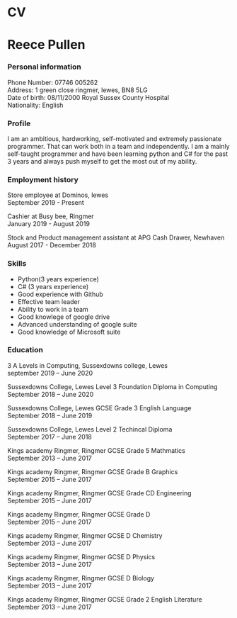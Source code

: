 # CV

# Reece Pullen
### Personal information
Phone Number: 07746 005262<br>
Address: 1 green close ringmer, lewes, BN8 5LG<br>
Date of birth: 08/11/2000 Royal Sussex County Hospital<br>
Nationality: English<br>

### Profile
I am an ambitious, hardworking, self-motivated and extremely passionate programmer. That can work both in a team and independently. I am a mainly self-taught programmer and have been learning python and C# for the past 3 years and always push myself to get the most out of my ability. 

### Employment history
Store employee at Dominos, lewes<br>
September 2019 - Present

Cashier at Busy bee, Ringmer<br>
January 2019 - August 2019

Stock and Product management assistant at APG Cash Drawer, Newhaven<br>
August 2017 - December 2018

### Skills
- Python(3 years experience)<br>
- C# (3 years experience)<br>
- Good experience with Github<br>
- Effective team leader<br>
- Ability to work in a team<br>
- Good knowlege of google drive<br>
- Advanced understanding of google suite<br>
- Good knowledge of Microsoft suite<br>

### Education
3 A Levels in Computing, Sussexdowns college, Lewes<br>
september 2019 – June 2020

Sussexdowns College, Lewes Level 3 Foundation Diploma in Computing<br>
September 2018 – June 2020

Sussexdowns College, Lewes GCSE Grade 3 English Language<br>
September 2018 – June 2019

Sussexdowns College, Lewes Level 2 Techincal Diploma<br>
September 2017 – June 2018

Kings academy Ringmer, Ringmer GCSE Grade 5 Mathmatics<br>
September 2013 – June 2017

Kings academy Ringmer, Ringmer GCSE Grade B Graphics<br>
September 2015 – June 2017

Kings academy Ringmer, Ringmer GCSE Grade CD Engineering<br>
September 2015 – June 2017

Kings academy Ringmer, Ringmer GCSE Grade D<br>
September 2015 – June 2017

Kings academy Ringmer, Ringmer GCSE D Chemistry<br>
September 2013 – June 2017

Kings academy Ringmer, Ringmer GCSE D Physics<br>
September 2013 – June 2017

Kings academy Ringmer, Ringmer GCSE D Biology<br>
September 2013 – June 2017

Kings academy Ringmer, Ringmer GCSE Grade 2 English Literature<br>
September 2013 – June 2017
